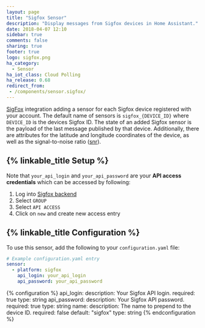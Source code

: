 ```yaml
---
layout: page
title: "Sigfox Sensor"
description: "Display messages from Sigfox devices in Home Assistant."
date: 2018-04-07 12:10
sidebar: true
comments: false
sharing: true
footer: true
logo: sigfox.png
ha_category:
  - Sensor
ha_iot_class: Cloud Polling
ha_release: 0.68
redirect_from:
 - /components/sensor.sigfox/
---
```


[SigFox](https://www.sigfox.com/en) integration adding a sensor for each Sigfox device registered with your account. The default name of sensors is `sigfox_{DEVICE_ID}` where `DEVICE_ID` is the devices Sigfox ID. The state of an added Sigfox sensor is the payload of the last message published by that device. Additionally, there are attributes for the latitude and longitude coordinates of the device, as well as the signal-to-noise ratio ([snr](https://en.wikipedia.org/wiki/Signal-to-noise_ratio)).

## {% linkable_title Setup %}

Note that `your_api_login` and `your_api_password` are your **API access credentials** which can be accessed by following:

1. Log into [Sigfox backend](https://backend.sigfox.com)
1. Select `GROUP`
1. Select `API ACCESS`
1. Click on `new` and create new access entry

## {% linkable_title Configuration %}

To use this sensor, add the following to your `configuration.yaml` file:

```yaml
# Example configuration.yaml entry
sensor:
  - platform: sigfox
    api_login: your_api_login
    api_password: your_api_password
```

{% configuration %}
api_login:
  description: Your Sigfox API login.
  required: true
  type: string
api_password:
  description: Your Sigfox API password.
  required: true
  type: string
name:
  description: The name to prepend to the device ID.
  required: false
  default: "sigfox"
  type: string
{% endconfiguration %}
